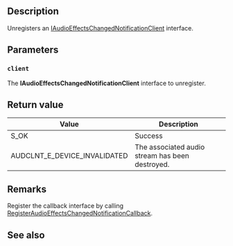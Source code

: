 ## Description

Unregisters an [IAudioEffectsChangedNotificationClient](https://learn.microsoft.com/windows/win32/api/audioclient/nn-audioclient-iaudioeffectschangednotificationclient) interface.

## Parameters

### `client`

The **IAudioEffectsChangedNotificationClient** interface to unregister.

## Return value

| Value | Description |
|-------|-------------|
| S_OK | Success |
| AUDCLNT_E_DEVICE_INVALIDATED | The associated audio stream has been destroyed. |

## Remarks

Register the callback interface by calling [RegisterAudioEffectsChangedNotificationCallback](https://learn.microsoft.com/windows/win32/api/audioclient/nf-audioclient-iaudioeffectsmanager-registeraudioeffectschangednotificationcallback).

## See also